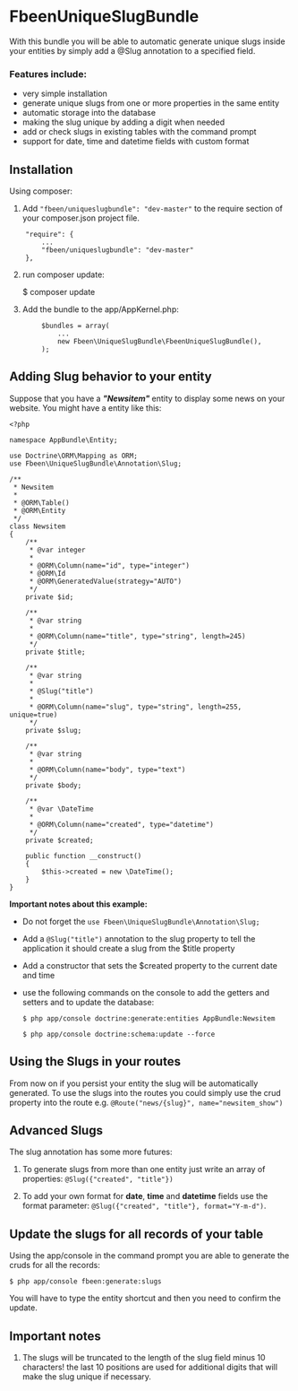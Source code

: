 # FbeenUniqueSlugBundle

With this bundle you will be able to automatic generate unique slugs inside your entities by simply add a @Slug annotation to a specified field.

### Features include:

* very simple installation
* generate unique slugs from one or more properties in the same entity
* automatic storage into the database
* making the slug unique by adding a digit when needed
* add or check slugs in existing tables with the command prompt
* support for date, time and datetime fields with custom format

## Installation

Using composer:

1) Add `"fbeen/uniqueslugbundle": "dev-master"` to the require section of your composer.json project file.

```
    "require": {
        ...
        "fbeen/uniqueslugbundle": "dev-master"
    },
```

2) run composer update:

    $ composer update

3) Add the bundle to the app/AppKernel.php:
```
        $bundles = array(
            ...
            new Fbeen\UniqueSlugBundle\FbeenUniqueSlugBundle(),
        );
```

## Adding Slug behavior to your entity

Suppose that you have a ***"Newsitem"*** entity to display some news on your website.
You might have a entity like this:
```
<?php

namespace AppBundle\Entity;

use Doctrine\ORM\Mapping as ORM;
use Fbeen\UniqueSlugBundle\Annotation\Slug;

/**
 * Newsitem
 *
 * @ORM\Table()
 * @ORM\Entity
 */
class Newsitem
{
    /**
     * @var integer
     *
     * @ORM\Column(name="id", type="integer")
     * @ORM\Id
     * @ORM\GeneratedValue(strategy="AUTO")
     */
    private $id;

    /**
     * @var string
     *
     * @ORM\Column(name="title", type="string", length=245)
     */
    private $title;

    /**
     * @var string
     * 
     * @Slug("title")
     *
     * @ORM\Column(name="slug", type="string", length=255, unique=true)
     */
    private $slug;

    /**
     * @var string
     *
     * @ORM\Column(name="body", type="text")
     */
    private $body;

    /**
     * @var \DateTime
     *
     * @ORM\Column(name="created", type="datetime")
     */
    private $created;

    public function __construct()
    {
        $this->created = new \DateTime();
    }
}
```

**Important notes about this example:**

* Do not forget the `use Fbeen\UniqueSlugBundle\Annotation\Slug;`
* Add a `@Slug("title")` annotation to the slug property to tell the application it should create a slug from the $title property
* Add a constructor that sets the $created property to the current date and time
* use the following commands on the console to add the getters and setters and to update the database:

    `$ php app/console doctrine:generate:entities AppBundle:Newsitem`
    
    `$ php app/console doctrine:schema:update --force`

## Using the Slugs in your routes

From now on if you persist your entity the slug will be automatically generated. To use the slugs into the routes you could simply use the crud property into the route e.g.
`@Route("news/{slug}", name="newsitem_show")`

## Advanced Slugs

The slug annotation has some more futures:

1) To generate slugs from more than one entity just write an array of properties:
`@Slug({"created", "title"})`

2) To add your own format for **date**, **time** and **datetime** fields use the format parameter: `@Slug({"created", "title"}, format="Y-m-d")`.

## Update the slugs for all records of your table

Using the app/console in the command prompt you are able to generate the cruds for all the records:

    $ php app/console fbeen:generate:slugs
    
You will have to type the entity shortcut and then you need to confirm the update.


## Important notes

1) The slugs will be truncated to the length of the slug field minus 10 characters! the last 10 positions are used for additional digits that will make the slug unique if necessary.

